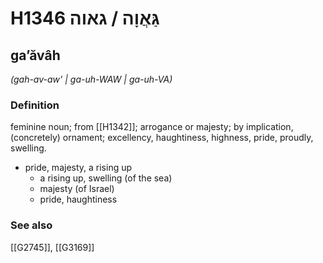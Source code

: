 # H1346 גַּאֲוָה / גאוה

## gaʼăvâh

_(gah-av-aw' | ɡa-uh-WAW | ɡa-uh-VA)_

### Definition

feminine noun; from [[H1342]]; arrogance or majesty; by implication, (concretely) ornament; excellency, haughtiness, highness, pride, proudly, swelling.

- pride, majesty, a rising up
    - a rising up, swelling (of the sea)
    - majesty (of Israel)
    - pride, haughtiness
### See also

[[G2745]], [[G3169]]

